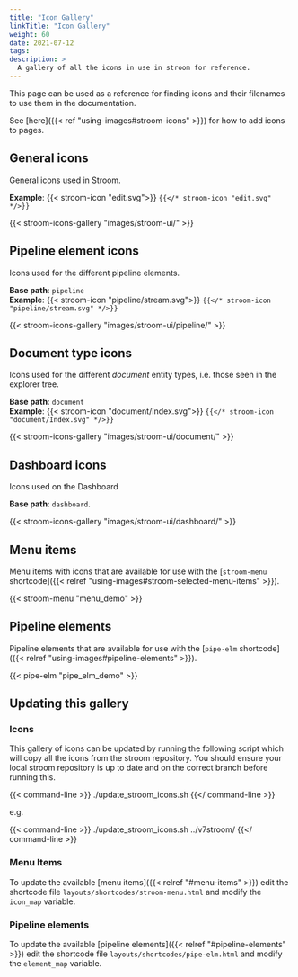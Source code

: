 ```yaml
---
title: "Icon Gallery"
linkTitle: "Icon Gallery"
weight: 60
date: 2021-07-12
tags: 
description: >
  A gallery of all the icons in use in stroom for reference.
---
```


This page can be used as a reference for finding icons and their filenames to use them in the documentation.

See [here]({{< ref "using-images#stroom-icons" >}}) for how to add icons to pages.


## General icons

General icons used in Stroom.

**Example**: {{< stroom-icon "edit.svg">}} `{{</* stroom-icon "edit.svg" */>}}`

{{< stroom-icons-gallery "images/stroom-ui/" >}}


## Pipeline element icons

Icons used for the different pipeline elements.

**Base path**: `pipeline`  
**Example**: {{< stroom-icon "pipeline/stream.svg">}} `{{</* stroom-icon "pipeline/stream.svg" */>}}`

{{< stroom-icons-gallery "images/stroom-ui/pipeline/" >}}


## Document type icons

Icons used for the different _document_ entity types, i.e. those seen in the explorer tree.

**Base path**: `document`  
**Example**: {{< stroom-icon "document/Index.svg">}} `{{</* stroom-icon "document/Index.svg" */>}}`

{{< stroom-icons-gallery "images/stroom-ui/document/" >}}


## Dashboard icons

Icons used on the Dashboard

**Base path**: `dashboard`.

{{< stroom-icons-gallery "images/stroom-ui/dashboard/" >}}


## Menu items

Menu items with icons that are available for use with the [`stroom-menu` shortcode]({{< relref "using-images#stroom-selected-menu-items" >}}).

{{< stroom-menu "menu_demo" >}}


## Pipeline elements

Pipeline elements that are available for use with the [`pipe-elm` shortcode]({{< relref "using-images#pipeline-elements" >}}).

{{< pipe-elm "pipe_elm_demo" >}}


## Updating this gallery

### Icons

This gallery of icons can be updated by running the following script which will copy all the icons from the stroom repository.
You should ensure your local stroom repository is up to date and on the correct branch before running this.

{{< command-line >}}
./update_stroom_icons.sh <stroom repo root>
{{</ command-line >}}

e.g. 

{{< command-line >}}
./update_stroom_icons.sh ../v7stroom/
{{</ command-line >}}


### Menu Items

To update the available [menu items]({{< relref "#menu-items" >}}) edit the shortcode file `layouts/shortcodes/stroom-menu.html` and modify the `icon_map` variable.


### Pipeline elements

To update the available [pipeline elements]({{< relref "#pipeline-elements" >}}) edit the shortcode file `layouts/shortcodes/pipe-elm.html` and modify the `element_map` variable.
